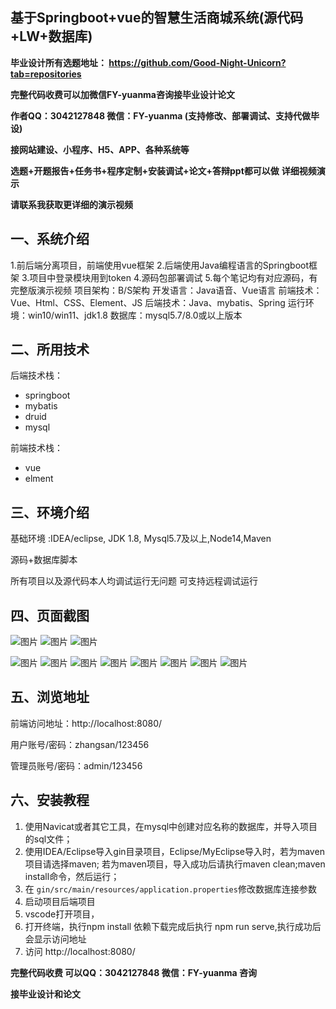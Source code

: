 ## 基于Springboot+vue的智慧生活商城系统(源代码+LW+数据库)
**毕业设计所有选题地址： https://github.com/Good-Night-Unicorn?tab=repositories**

**完整代码收费可以加微信FY-yuanma咨询接毕业设计论文**

**作者QQ：3042127848 微信：FY-yuanma (支持修改、部署调试、支持代做毕设)**

**接网站建设、小程序、H5、APP、各种系统等**

**选题+开题报告+任务书+程序定制+安装调试+论文+答辩ppt都可以做**
**详细视频演示**

**请联系我获取更详细的演示视频**

## 一、系统介绍

1.前后端分离项目，前端使用vue框架
2.后端使用Java编程语言的Springboot框架
3.项目中登录模块用到token
4.源码包部署调试
5.每个笔记均有对应源码，有完整版演示视频
项目架构：B/S架构
开发语言：Java语音、Vue语言
前端技术：Vue、Html、CSS、Element、JS
后端技术：Java、mybatis、Spring
运行环境：win10/win11、jdk1.8
数据库：mysql5.7/8.0或以上版本

## 二、所用技术

后端技术栈：

- springboot
- mybatis
- druid
- mysql

前端技术栈：

- vue
- elment



## 三、环境介绍

基础环境 :IDEA/eclipse, JDK 1.8, Mysql5.7及以上,Node14,Maven

源码+数据库脚本

所有项目以及源代码本人均调试运行无问题 可支持远程调试运行

## 四、页面截图
![图片](https://github.com/user-attachments/assets/e09b727d-1914-4ccd-81a1-626df182ddfc)
![图片](https://github.com/user-attachments/assets/54597ffb-e692-4285-8a6e-4111c8f0babe)
![图片](https://github.com/user-attachments/assets/709c73c0-df41-4983-82c9-99d07d9540a8)

![图片](https://github.com/user-attachments/assets/192f7de4-8793-4301-b761-3f34281f352f)
![图片](https://github.com/user-attachments/assets/041e2945-8560-4084-9cc1-1878cf2d4263)
![图片](https://github.com/user-attachments/assets/67da80e4-d3ba-404d-876a-ca581886e280)
![图片](https://github.com/user-attachments/assets/03b53f0a-723d-4885-9124-2499277d3a6a)
![图片](https://github.com/user-attachments/assets/5fe750dc-edea-416e-848f-2c24822a164b)
![图片](https://github.com/user-attachments/assets/c3dbe621-61c7-41d9-bfe3-dbce3d694d35)
![图片](https://github.com/user-attachments/assets/05fb93f3-fba7-475a-aa47-5e03bd90efaa)
![图片](https://github.com/user-attachments/assets/7948b6d1-7dd6-413f-a03f-cc7461430fe4)

## 五、浏览地址

前端访问地址：http://localhost:8080/

用户账号/密码：zhangsan/123456

管理员账号/密码：admin/123456  

## 六、安装教程

1. 使用Navicat或者其它工具，在mysql中创建对应名称的数据库，并导入项目的sql文件；
2. 使用IDEA/Eclipse导入gin目录项目，Eclipse/MyEclipse导入时，若为maven项目请选择maven;
   若为maven项目，导入成功后请执行maven clean;maven install命令，然后运行；
3. 在 `gin/src/main/resources/application.properties`修改数据库连接参数
4. 启动项目后端项目 
5. vscode打开项目，
6. 打开终端，执行npm install 依赖下载完成后执行 npm run serve,执行成功后会显示访问地址
7. 访问  http://localhost:8080/

**完整代码收费  可以QQ：3042127848 微信：FY-yuanma 咨询**

**接毕业设计和论文**
